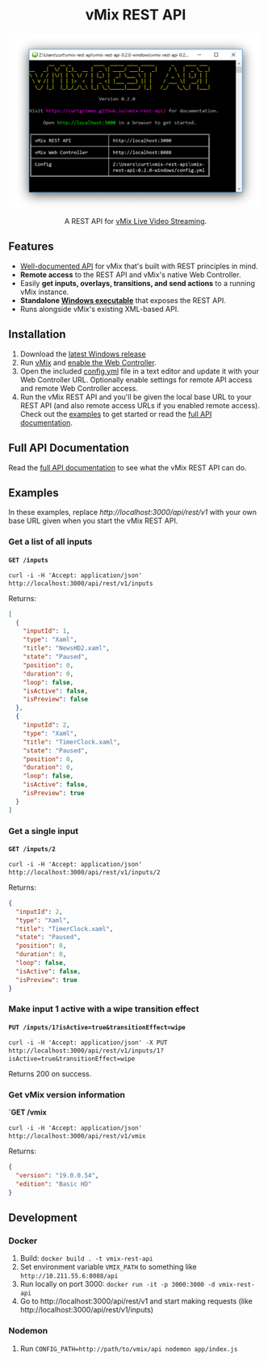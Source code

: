 <h1 align="center">vMix REST API</h1>
<p align="center">
  <img src="/docs/screenshot.png?raw=true" alt="vMix REST API" width="500">
</p>
<p align="center">
  A REST API for <a href="https://www.vmix.com/" target="_blank">vMix Live Video Streaming</a>.
</p>

## Features
* [Well-documented API](https://curtgrimes.github.io/vmix-rest-api) for vMix that's built with REST principles in mind.
* **Remote access** to the REST API and vMix's native Web Controller.
* Easily **get inputs, overlays, transitions, and send actions** to a running vMix instance.
* **Standalone [Windows executable](https://github.com/curtgrimes/vmix-rest-api/releases/latest)** that exposes the REST API.
* Runs alongside vMix's existing XML-based API.

## Installation
1. Download the [latest Windows release](https://github.com/curtgrimes/vmix-rest-api/releases/latest)
1. Run [vMix](https://www.vmix.com) and [enable the Web Controller](https://www.vmix.com/knowledgebase/article.aspx/69/how-to-control-vmix-from-a-web-browser-using-vmix-web-controller).
1. Open the included [config.yml](config/config.sample.yml) file in a text editor and update it with your Web Controller URL. Optionally enable settings for remote API access and remote Web Controller access.
1. Run the vMix REST API and you'll be given the local base URL to your REST API (and also remote access URLs if you enabled remote access). Check out the [examples](#examples) to get started or read the [full API documentation](https://curtgrimes.github.io/vmix-rest-api/).

## Full API Documentation
Read the [full API documentation](https://curtgrimes.github.io/vmix-rest-api/) to see what the vMix REST API can do.

## Examples
In these examples, replace *http://localhost:3000/api/rest/v1* with your own base URL given when you start the vMix REST API.

### Get a list of all inputs
**`GET /inputs`**
```
curl -i -H 'Accept: application/json' http://localhost:3000/api/rest/v1/inputs
```
Returns:
```json
[
  {
    "inputId": 1,
    "type": "Xaml",
    "title": "NewsHD2.xaml",
    "state": "Paused",
    "position": 0,
    "duration": 0,
    "loop": false,
    "isActive": false,
    "isPreview": false
  },
  {
    "inputId": 2,
    "type": "Xaml",
    "title": "TimerClock.xaml",
    "state": "Paused",
    "position": 0,
    "duration": 0,
    "loop": false,
    "isActive": false,
    "isPreview": true
  }
]
```

### Get a single input
**`GET /inputs/2`**
```
curl -i -H 'Accept: application/json' http://localhost:3000/api/rest/v1/inputs/2
```
Returns:
```json
{
  "inputId": 2,
  "type": "Xaml",
  "title": "TimerClock.xaml",
  "state": "Paused",
  "position": 0,
  "duration": 0,
  "loop": false,
  "isActive": false,
  "isPreview": true
}
```

### Make input 1 active with a wipe transition effect
**`PUT /inputs/1?isActive=true&transitionEffect=wipe`**
```
curl -i -H 'Accept: application/json' -X PUT http://localhost:3000/api/rest/v1/inputs/1?isActive=true&transitionEffect=wipe
```
Returns 200 on success.

### Get vMix version information
**`GET /vmix**
```
curl -i -H 'Accept: application/json' http://localhost:3000/api/rest/v1/vmix
```
Returns:
```json
{
  "version": "19.0.0.54",
  "edition": "Basic HD"
}
```


## Development
### Docker
1. Build: `docker build . -t vmix-rest-api`
1. Set environment variable `VMIX_PATH` to something like `http://10.211.55.6:8088/api`
1. Run locally on port 3000: `docker run -it -p 3000:3000 -d vmix-rest-api`
1. Go to http://localhost:3000/api/rest/v1 and start making requests (like http://localhost:3000/api/rest/v1/inputs)

### Nodemon
1. Run `CONFIG_PATH=http://path/to/vmix/api nodemon app/index.js`